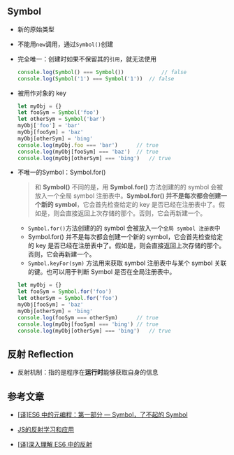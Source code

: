 ## Symbol

- 新的原始类型

- 不能用`new`调用，通过`Symbol()`创建

- 完全唯一：创建时如果不保留其的`引用`，就无法使用

  ```javascript
  console.log(Symbol() === Symbol())			// false
  console.log(Symbol('1') === Symbol('1'))	// false
  ```

- 被用作对象的 key

  ```javascript
  let myObj = {}
  let fooSym = Symbol('foo')
  let otherSym = Symbol('bar')
  myObj['foo'] = 'bar'
  myObj[fooSym] = 'baz'
  myObj[otherSym] = 'bing'
  console.log(myObj.foo === 'bar')		// true
  console.log(myObj[fooSym] === 'baz')	// true
  console.log(myObj[otherSym] === 'bing')	// true
  ```

- 不唯一的Symbol：Symbol.for()

  > 和 **Symbol()** 不同的是，用 **Symbol.for()** 方法创建的的 symbol 会被放入一个全局 symbol 注册表中。**Symbol.for() 并不是每次都会创建一个新的 symbol**，它会首先检查给定的 key 是否已经在注册表中了。假如是，则会直接返回上次存储的那个。否则，它会再新建一个。

  - `Symbol.for()`方法创建的的 symbol 会被放入一个`全局 symbol 注册表`中
  - Symbol.for() 并不是每次都会创建一个新的 symbol，它会首先检查给定的 key 是否已经在注册表中了。假如是，则会直接返回上次存储的那个。否则，它会再新建一个。
  - `Symbol.keyFor(sym)` 方法用来获取 symbol 注册表中与某个 symbol 关联的键。也可以用于判断 Symbol 是否在全局注册表中。

  ```javascript
  let myObj = {}
  let fooSym = Symbol.for('foo')
  let otherSym = Symbol.for('foo')
  myObj[fooSym] = 'baz'
  myObj[otherSym] = 'bing'
  console.log(fooSym === otherSym)		// true
  console.log(myObj[fooSym] === 'bing')	// true
  console.log(myObj[otherSym] === 'bing')	// true
  ```

## 反射 Reflection

- 反射机制：指的是程序在**运行时**能够获取自身的信息

## 参考文章

- [[译]ES6 中的元编程：第一部分 — Symbol，了不起的 Symbol](https://juejin.im/post/5a0e65c1f265da430702d6b9)
- [JS的反射学习和应用](https://blog.5udou.cn/#/blog/detail/JSDe-Fan-She-Xue-Xi-He-Ying-Yong-2)

- [[译]深入理解 ES6 中的反射](https://juejin.im/post/5a0cf3745188254dd935f342#heading-4)

